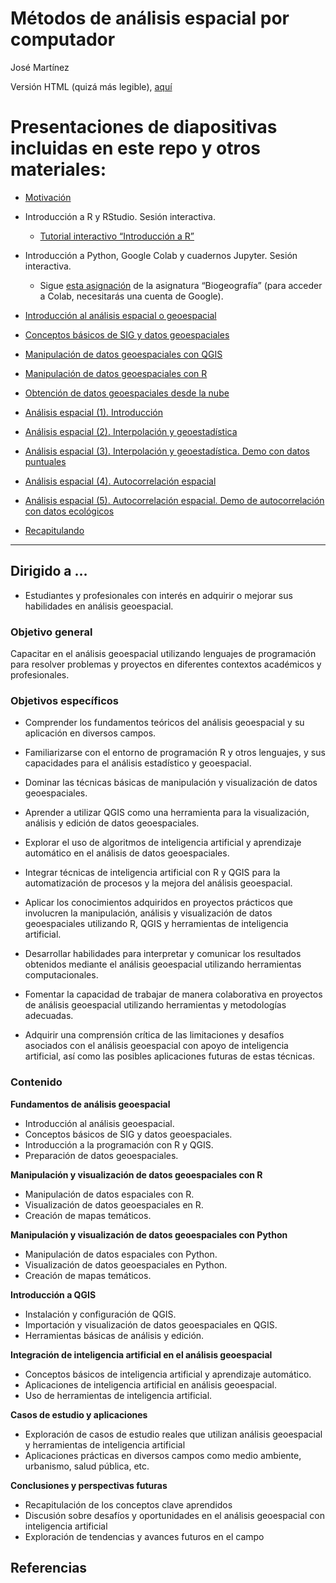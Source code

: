 Métodos de análisis espacial por computador
================
José Martínez

Versión HTML (quizá más legible),
[aquí](https://geofis.github.io/curso-maepc-202501/README.html)

# Presentaciones de diapositivas incluidas en este repo y otros materiales:

- [Motivación](https://geofis.github.io/curso-maepc-202501/media/motivacion.html)

- Introducción a R y RStudio. Sesión interactiva.

  - [Tutorial interactivo “Introducción a
    R”](https://geofis.shinyapps.io/tutorial1/)

- Introducción a Python, Google Colab y cuadernos Jupyter. Sesión
  interactiva.

  - Sigue [esta
    asignación](https://github.com/biogeografia-master/intro-a-python)
    de la asignatura “Biogeografía” (para acceder a Colab, necesitarás
    una cuenta de Google).

- [Introducción al análisis espacial o
  geoespacial](https://geofis.github.io/curso-maepc-202501/media/introduccion-analisis-geoespacial.html)

- [Conceptos básicos de SIG y datos
  geoespaciales](https://geofis.github.io/curso-maepc-202501/media/conceptos-basicos-sig-datos-geoespaciales.html)

- [Manipulación de datos geoespaciales con
  QGIS](https://geofis.github.io/curso-maepc-202501/media/manipulacion-datos-geoespaciales-con-qgis.html)

- [Manipulación de datos geoespaciales con
  R](https://geofis.github.io/curso-maepc-202501/media/manipulacion-datos-geoespaciales-con-r.html)

- [Obtención de datos geoespaciales desde la
  nube](https://geofis.github.io/curso-maepc-202501/media/obtencion-de-datos-geoespaciales-desde-la-nube.html)

- [Análisis espacial (1).
  Introducción](https://geofis.github.io/curso-maepc-202501/media/analisis-espacial-01.html)

- [Análisis espacial (2). Interpolación y
  geoestadística](https://geofis.github.io/curso-maepc-202501/media/analisis-espacial-02.html)

- [Análisis espacial (3). Interpolación y geoestadística. Demo con datos
  puntuales](https://github.com/geofis/curso-maepc-202501/blob/main/media/analisis-espacial-02-demo-con-datos-puntuales.md)

- [Análisis espacial (4). Autocorrelación
  espacial](https://github.com/geofis/curso-maepc-202501/blob/main/media/analisis-espacial-03.md)

- [Análisis espacial (5). Autocorrelación espacial. Demo de
  autocorrelación con datos
  ecológicos](https://github.com/geofis/curso-maepc-202501/blob/main/media/analisis-espacial-03-demo-con-datos-ecologicos.md)

- [Recapitulando](https://geofis.github.io/curso-maepc-202501/media/recapitulando.html)

------------------------------------------------------------------------

## Dirigido a …

- Estudiantes y profesionales con interés en adquirir o mejorar sus
  habilidades en análisis geoespacial.

### Objetivo general

Capacitar en el análisis geoespacial utilizando lenguajes de
programación para resolver problemas y proyectos en diferentes contextos
académicos y profesionales.

### Objetivos específicos

- Comprender los fundamentos teóricos del análisis geoespacial y su
  aplicación en diversos campos.

- Familiarizarse con el entorno de programación R y otros lenguajes, y
  sus capacidades para el análisis estadístico y geoespacial.

- Dominar las técnicas básicas de manipulación y visualización de datos
  geoespaciales.

- Aprender a utilizar QGIS como una herramienta para la visualización,
  análisis y edición de datos geoespaciales.

- Explorar el uso de algoritmos de inteligencia artificial y aprendizaje
  automático en el análisis de datos geoespaciales.

- Integrar técnicas de inteligencia artificial con R y QGIS para la
  automatización de procesos y la mejora del análisis geoespacial.

- Aplicar los conocimientos adquiridos en proyectos prácticos que
  involucren la manipulación, análisis y visualización de datos
  geoespaciales utilizando R, QGIS y herramientas de inteligencia
  artificial.

- Desarrollar habilidades para interpretar y comunicar los resultados
  obtenidos mediante el análisis geoespacial utilizando herramientas
  computacionales.

- Fomentar la capacidad de trabajar de manera colaborativa en proyectos
  de análisis geoespacial utilizando herramientas y metodologías
  adecuadas.

- Adquirir una comprensión crítica de las limitaciones y desafíos
  asociados con el análisis geoespacial con apoyo de inteligencia
  artificial, así como las posibles aplicaciones futuras de estas
  técnicas.

### Contenido

**Fundamentos de análisis geoespacial**

- Introducción al análisis geoespacial.
- Conceptos básicos de SIG y datos geoespaciales.
- Introducción a la programación con R y QGIS.
- Preparación de datos geoespaciales.

**Manipulación y visualización de datos geoespaciales con R**

- Manipulación de datos espaciales con R.
- Visualización de datos geoespaciales en R.
- Creación de mapas temáticos.

**Manipulación y visualización de datos geoespaciales con Python**

- Manipulación de datos espaciales con Python.
- Visualización de datos geoespaciales en Python.
- Creación de mapas temáticos.

**Introducción a QGIS**

- Instalación y configuración de QGIS.
- Importación y visualización de datos geoespaciales en QGIS.
- Herramientas básicas de análisis y edición.

**Integración de inteligencia artificial en el análisis geoespacial**

- Conceptos básicos de inteligencia artificial y aprendizaje automático.
- Aplicaciones de inteligencia artificial en análisis geoespacial.
- Uso de herramientas de inteligencia artificial.

**Casos de estudio y aplicaciones**

- Exploración de casos de estudio reales que utilizan análisis
  geoespacial y herramientas de inteligencia artificial
- Aplicaciones prácticas en diversos campos como medio ambiente,
  urbanismo, salud pública, etc.

**Conclusiones y perspectivas futuras**

- Recapitulación de los conceptos clave aprendidos
- Discusión sobre desafíos y oportunidades en el análisis geoespacial
  con inteligencia artificial
- Exploración de tendencias y avances futuros en el campo

## Referencias
